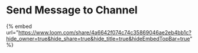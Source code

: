 # Send Message to Channel

{% embed url="https://www.loom.com/share/4a6642f074c74c35869046ae2eb4bb1c?hide_owner=true&hide_share=true&hide_title=true&hideEmbedTopBar=true" %}
